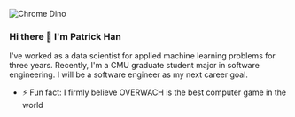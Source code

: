 ![Chrome Dino](https://mir-s3-cdn-cf.behance.net/project_modules/max_1200/4ff07986208593.5d9a654e92f36.gif)

### Hi there 👋  I'm Patrick Han

<!--[![HitCount](http://hits.dwyl.com/PatrickPro2/{project}.svg)](http://hits.dwyl.com/PatrickPro2/{project})-->

<!--
**PatrickPro2/PatrickPro2** is a ✨ _special_ ✨ repository because its `README.md` (this file) appears on your GitHub profile.
-->


I've worked as a data scientist for applied machine learning problems for three years.
Recently, I'm a CMU graduate student major in software engineering. 
I will be a software engineer as my next career goal.


- ⚡ Fun fact: I firmly believe OVERWACH is the best computer game in the world
<!-- - 🔭 
- 🌱
-->
